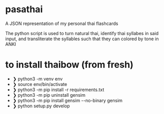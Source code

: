 # pasathai
 A JSON representation of my personal thai flashcards

The python script is used to turn natural thai, identify thai syllabes in said input, and transliterate the syllables such that they can colored by tone in ANKI


# to install thaibow (from fresh)
- ❯ python3 -m venv env
- ❯ source env/bin/activate 
- ❯ python3 -m pip install -r requirements.txt
- ❯ python3 -m pip uninstall gensim
- ❯ python3 -m pip install gensim --no-binary gensim
- ❯ python setup.py develop